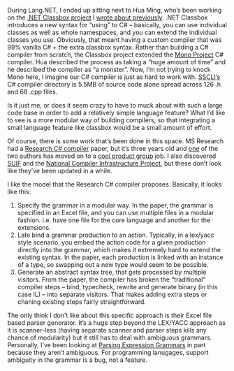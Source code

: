 During Lang.NET, I ended up sitting next to Hua Ming, who’s been working
on the [.NET Classbox project](http://www.cs.iastate.edu/~lumpe/CBs/) I
[wrote about
previously](http://devhawk.net/2006/08/02/lang-net-is-helping-game-developers/).
.NET Classbox introduces a new syntax for “using” to C\# – basically,
you can use individual classes as well as whole namespaces, and you can
extend the individual classes you use. Obviously, that meant having a
custom compiler that was 99% vanilla C\# + the extra classbox syntax.
Rather than building a C\# compiler from scratch, the Classbox project
extended the [Mono Project](http://www.mono-project.com/) C\# compiler.
Hua described the process as taking a “huge amount of time” and he
described the compiler as “a monster”. Now, I’m not trying to knock Mono
here, I imagine our C\# compiler is just as hard to work with.
[SSCLI’s](http://msdn.microsoft.com/net/sscli) C\# compiler directory is
5.5MB of source code alone spread across 126 .h and 68 .cpp files.

Is it just me, or does it seem crazy to have to muck about with such a
large code base in order to add a relatively simple language feature?
What I’d like to see is a more modular way of building compilers, so
that integrating a small language feature like classbox would be a small
amount of effort.

Of course, there is some work that’s been done in this space. MS
Research had a [Research C\#
compiler](http://research.microsoft.com/research/pubs/view.aspx?tr_id=658) paper,
but it’s three years old and
[one](http://research.microsoft.com/%7Etoddpro/) of the two authors has
moved on to a [cool product
group](http://www.microsoft.com/windows/cse/default.mspx) job. I also
discovered [SUIF](http://www-suif.stanford.edu/suif/NCI/suif.html) and
the [National Compiler Infrastructure
Project](http://www-suif.stanford.edu/suif/NCI/), but these don’t look
like they’ve been updated in a while.

I like the model that the Research C\# compiler proposes. Basically, it
looks like this:

1.  Specify the grammar in a modular way. In the paper, the grammar is
    specified in an Excel file, and you can use multiple files in a
    modular fashion. i.e. have one file for the core language and
    another for the extensions.
2.  Late bind a grammar production to an action. Typically, in a
    lex/yacc style scenario, you embed the action code for a given
    production directly into the grammar, which makes it extremely hard
    to extend the existing syntax. In the paper, each production is
    linked with an instance of a type, so swapping out a new type would
    seem to be possible.
3.  Generate an abstract syntax tree, that gets processed by multiple
    visitors. From the paper, the compiler has broken the “traditional”
    compiler steps – bind, typecheck, rewrite and generate binary (in
    this case IL) – into separate visitors. That makes adding extra
    steps or chaning existing steps fairly straightforward.

The only think I don’t like about this specific approach is their Excel
file based parser generator. It’s a huge step beyond the LEX/YACC
approach as it is scanner-less (having separate scanner and parser steps
kills any chance of modularity) but it still has to deal with ambiguous
grammars. Personally, I’ve been looking at [Parsing Expression
Grammars](http://pdos.csail.mit.edu/~baford/packrat/) in part because
they aren’t ambiguous. For programming lanugages, support ambiguity in
the grammar is a bug, not a feature.
